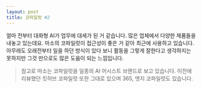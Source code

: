 ```yaml
---
layout: post
title: 코파일럿 #2
---
```


얼마 전부터 대화형 AI가 업무에 대세가 된 거 같습니다. 많은 업체에서 다양한 제품들을 내놓고 있는데요. 마소의 코파일럿이 접근성이 좋은 거 같아 최근에 사용하고 있습니다. 아무래도 오래전부터 일을 하던 방식이 있다 보니 활동을 그렇게 잘한다고 생각하지는 못하지만 그것 만으로도 많은 도움이 되는 느낌입니다.
>참고로 마소는 코파일럿을 일종의 AI 어시스트 브랜드로 보고 있습니다. 이전에 리뷰했던 킷허브 코파일럿 또한 그대로 있으며 365, 엣지 코파일럿도 있습니다.

